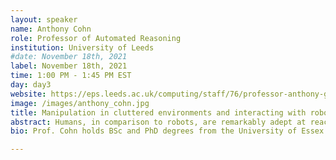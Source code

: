 ```yaml
---
layout: speaker
name: Anthony Cohn
role: Professor of Automated Reasoning
institution: University of Leeds
#date: November 18th, 2021
label: November 18th, 2021
time: 1:00 PM - 1:45 PM EST
day: day3
website: https://eps.leeds.ac.uk/computing/staff/76/professor-anthony-g-cohn-freng-ceng-citp
image: /images/anthony_cohn.jpg
title: Manipulation in cluttered environments and interacting with robots
abstract: Humans, in comparison to robots, are remarkably adept at reaching for objects in cluttered environments. The best existing robot planners are based on random sampling of configuration space- which becomes excessively high-dimensional with large number of objects. Consequently, most planners often fail to efficiently find object manipulation plans in such environments. I will present two methods to address this challenge; firstly, by learning from human demonstrations in VR and learning a model which can be used to build a high level plan which can then be  used to guide a traditional stochastic planner; secondly exploiting human hints at run time to guide a stochastic  trajectory optimising planner. Finally, if time allows, I will talk about how we can take account of human comfort whilst collaboratively working with robots.
bio: Prof. Cohn holds BSc and PhD degrees from the University of Essex where he studied under Pat Hayes. He spent 10 years at the University of Warwick before moving to Leeds in 1990 where he founded  a research group working on Knowledge Representation and Reasoning with a particular focus on qualitative spatial/spatio-temporal  reasoning, the best known being the well cited Region Connection Calculus (RCC) – the KR-92 paper which introduced this calculus recently gained the KR-20 Test-of-Time Classic Paper Award.  He is Editor-in-Chief Spatial Cognition and Computation and has been Chairman/President of the UK AI Society SSAISB, the European Association for Artificial Intelligence  (EurAI),  KR inc, the IJCAI Board of Trustees and was the Editor-in-Chief for  Artificial Intelligence 2007-2014 and of the AAAI Press 2004-14. He currently chairs the Steering Committee of the Spatial Cognition conference. He remains a Director of KR Inc. He is the recipient of the 2015 IJCAI Donald E Walker Distinguished Service Award which honours senior scientists in AI for contributions and service to the field during their careers, as well as the 2012 AAAI Distinguished Service Award for “extraordinary and sustained service to the artificial intelligence community”. He is a Fellow of the Royal Academy of Engineering,  and is also a Fellow of AAAI, AISB,  EurAI (Founding Fellow), the BCS, and the IET. His research interests have always centred on knowledge representation and spatial information in particular. His  recent research interests range from theoretical work on spatial calculi and spatial ontologies, to cognitive vision, grounding language in vision,  detection of archaeological residues using remote sensing techniques, modelling spatial information in the hippocampus, integrating utility records and sensor data concerning the location of underground assets and decision support systems for tunnel maintenance and construction. He wrote some [limericks](https://artificial-intelligence.leeds.ac.uk/limericks-submitted-to-the-microsoft-limerick-competition-at-aaai-20/) on AI for the Microsoft Research Limerick competition at AAAI-20, including the winning entry.

---
```

